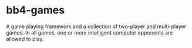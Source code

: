 bb4-games
=========

A game playing framework and a collection of two-player and multi-player games. In all games, one or more intelligent computer opponents are allowed to play.
